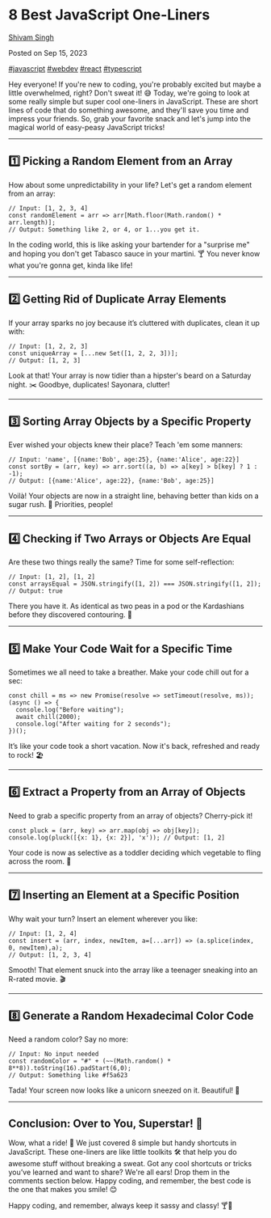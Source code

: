 # 8 Best JavaScript One-Liners

[Shivam Singh](https://dev.to/shivamblog)

Posted on Sep 15, 2023

[#javascript](https://dev.to/t/javascript) [#webdev](https://dev.to/t/webdev) [#react](https://dev.to/t/react) [#typescript](https://dev.to/t/typescript)

Hey everyone! If you're new to coding, you're probably excited but maybe a little overwhelmed, right? Don't sweat it! 😅 Today, we're going to look at some really simple but super cool one-liners in JavaScript. These are short lines of code that do something awesome, and they'll save you time and impress your friends. So, grab your favorite snack and let's jump into the magical world of easy-peasy JavaScript tricks!

---

## 1️⃣ Picking a Random Element from an Array

How about some unpredictability in your life? Let's get a random element from an array:  

```
// Input: [1, 2, 3, 4]
const randomElement = arr => arr[Math.floor(Math.random() * arr.length)];
// Output: Something like 2, or 4, or 1...you get it.
```

In the coding world, this is like asking your bartender for a "surprise me" and hoping you don't get Tabasco sauce in your martini. 🍸 You never know what you're gonna get, kinda like life!

---

## 2️⃣ Getting Rid of Duplicate Array Elements

If your array sparks no joy because it’s cluttered with duplicates, clean it up with:  

```
// Input: [1, 2, 2, 3]
const uniqueArray = [...new Set([1, 2, 2, 3])];
// Output: [1, 2, 3]
```

Look at that! Your array is now tidier than a hipster's beard on a Saturday night. ✂️ Goodbye, duplicates! Sayonara, clutter!

---

## 3️⃣ Sorting Array Objects by a Specific Property

Ever wished your objects knew their place? Teach 'em some manners:  

```
// Input: 'name', [{name:'Bob', age:25}, {name:'Alice', age:22}]
const sortBy = (arr, key) => arr.sort((a, b) => a[key] > b[key] ? 1 : -1);
// Output: [{name:'Alice', age:22}, {name:'Bob', age:25}]
```

Voilà! Your objects are now in a straight line, behaving better than kids on a sugar rush. 🍭 Priorities, people!

---

## 4️⃣ Checking if Two Arrays or Objects Are Equal

Are these two things really the same? Time for some self-reflection:  

```
// Input: [1, 2], [1, 2]
const arraysEqual = JSON.stringify([1, 2]) === JSON.stringify([1, 2]);
// Output: true
```

There you have it. As identical as two peas in a pod or the Kardashians before they discovered contouring. 💄

---

## 5️⃣ Make Your Code Wait for a Specific Time

Sometimes we all need to take a breather. Make your code chill out for a sec:  

```
const chill = ms => new Promise(resolve => setTimeout(resolve, ms));
(async () => {
  console.log("Before waiting");
  await chill(2000);
  console.log("After waiting for 2 seconds");
})();
```

It’s like your code took a short vacation. Now it's back, refreshed and ready to rock! 🏖️

---

## 6️⃣ Extract a Property from an Array of Objects

Need to grab a specific property from an array of objects? Cherry-pick it!  

```
const pluck = (arr, key) => arr.map(obj => obj[key]);
console.log(pluck([{x: 1}, {x: 2}], 'x')); // Output: [1, 2]
```

Your code is now as selective as a toddler deciding which vegetable to fling across the room. 🥦

---

## 7️⃣ Inserting an Element at a Specific Position

Why wait your turn? Insert an element wherever you like:  

```
// Input: [1, 2, 4]
const insert = (arr, index, newItem, a=[...arr]) => (a.splice(index, 0, newItem),a);
// Output: [1, 2, 3, 4]
```

Smooth! That element snuck into the array like a teenager sneaking into an R-rated movie. 🎬

---

## 8️⃣ Generate a Random Hexadecimal Color Code

Need a random color? Say no more:  

```
// Input: No input needed
const randomColor = "#" + (~~(Math.random() * 8**8)).toString(16).padStart(6,0);
// Output: Something like #f5a623
```

Tada! Your screen now looks like a unicorn sneezed on it. Beautiful! 🌈

---

## Conclusion: Over to You, Superstar! 🌟

Wow, what a ride! 🎢 We just covered 8 simple but handy shortcuts in JavaScript. These one-liners are like little toolkits 🛠️ that help you do awesome stuff without breaking a sweat. Got any cool shortcuts or tricks you’ve learned and want to share? We're all ears! Drop them in the comments section below. Happy coding, and remember, the best code is the one that makes you smile! 😊

Happy coding, and remember, always keep it sassy and classy! 🍸🎉
